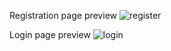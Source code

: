 Registration page preview
![register](https://github.com/user-attachments/assets/cb7b2e58-5969-489f-935e-5ee3245a75ba)

Login page preview
![login](https://github.com/user-attachments/assets/0caa3d27-0049-455a-a983-5244546abbd6)
